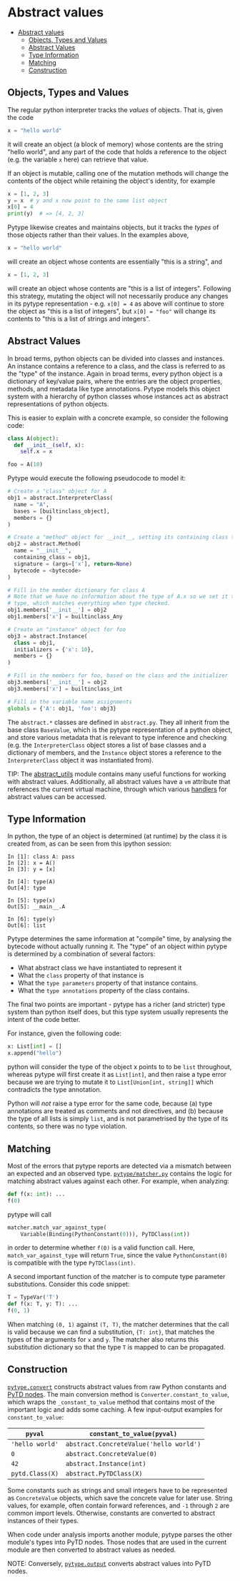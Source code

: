# Abstract values

<!--*
freshness: { owner: 'mdemello' reviewed: '2020-07-09' }
*-->

<!--ts-->
   * [Abstract values](#abstract-values)
      * [Objects, Types and Values](#objects-types-and-values)
      * [Abstract Values](#abstract-values-1)
      * [Type Information](#type-information)
      * [Matching](#matching)
      * [Construction](#construction)

<!-- Added by: rechen, at: 2021-05-07T17:10-07:00 -->

<!--te-->

## Objects, Types and Values

The regular python interpreter tracks the *values* of objects. That is, given
the code

```python
x = "hello world"
```

it will create an object (a block of memory) whose contents are the string
"hello world", and any part of the code that holds a reference to the object
(e.g. the variable `x` here) can retrieve that value.

If an object is mutable, calling one of the mutation methods will change the
contents of the object while retaining the object's identity, for example

```python
x = [1, 2, 3]
y = x  # y and x now point to the same list object
x[0] = 4
print(y)  # => [4, 2, 3]
```

Pytype likewise creates and maintains objects, but it tracks the *types* of
those objects rather than their values. In the examples above,

```python
x = "hello world"
```

will create an object whose contents are essentially "this is a string", and

```python
x = [1, 2, 3]
```

will create an object whose contents are "this is a list of integers". Following
this strategy, mutating the object will not necessarily produce any changes in
its pytype representation - e.g. `x[0] = 4` as above will continue to store the
object as "this is a list of integers", but `x[0] = "foo"` will change its
contents to "this is a list of strings and integers".

## Abstract Values

In broad terms, python objects can be divided into classes and instances. An
instance contains a reference to a class, and the class is referred to as the
"type" of the instance. Again in broad terms, every python object is a
dictionary of key/value pairs, where the entries are the object properties,
methods, and metadata like type annotations. Pytype models this object system
with a hierarchy of python classes whose instances act as abstract
representations of python objects.

This is easier to explain with a concrete example, so consider the following
code:

```python
class A(object):
  def __init__(self, x):
    self.x = x

foo = A(10)
```

Pytype would execute the following pseudocode to model it:

```python
# Create a "class" object for A
obj1 = abstract.InterpreterClass(
  name = "A",
  bases = [builtinclass_object],
  members = {}
)

# Create a "method" object for __init__, setting its containing class to A
obj2 = abstract.Method(
  name = "__init__",
  containing_class = obj1,
  signature = (args=['x'], return=None)
  bytecode = <bytecode>
)

# Fill in the member dictionary for class A
# Note that we have no information about the type of A.x so we set it to the Any
# type, which matches everything when type checked.
obj1.members['__init__'] = obj2
obj1.members['x'] = builtinclass_Any

# Create an "instance" object for foo
obj3 = abstract.Instance(
  class = obj1,
  initializers = {'x': 10},
  members = {}
)

# Fill in the members for foo, based on the class and the initializer
obj3.members['__init__'] = obj2
obj3.members['x'] = builtinclass_int

# Fill in the variable name assignments
globals = {'A': obj1, 'foo': obj3}
```

The `abstract.*` classes are defined in `abstract.py`. They all inherit from the
base class `BaseValue`, which is the pytype representation of a python object,
and store various metadata that is relevant to type inference and checking (e.g.
the `InterpreterClass` object stores a list of base classes and a dictionary of
members, and the `Instance` object stores a reference to the `InterpreterClass`
object it was instantiated from).

TIP: The [abstract_utils][abstract_utils] module contains many useful functions
for working with abstract values. Additionally, all abstract values have a `vm`
attribute that references the current virtual machine, through which various
[handlers][vm-attributes] for abstract values can be accessed.

## Type Information

In python, the type of an object is determined (at runtime) by the class it is
created from, as can be seen from this ipython session:

```
In [1]: class A: pass
In [2]: x = A()
In [3]: y = [x]

In [4]: type(A)
Out[4]: type

In [5]: type(x)
Out[5]: __main__.A

In [6]: type(y)
Out[6]: list
```

Pytype determines the same information at "compile" time, by analysing the
bytecode without actually running it. The "type" of an object within pytype is
determined by a combination of several factors:

- What abstract class we have instantiated to represent it
- What the `class` property of that instance is
- What the `type parameters` property of that instance contains.
- What the `type annotations` property of the class contains.

The final two points are important - pytype has a richer (and stricter) type
system than python itself does, but this type system usually represents the
intent of the code better.

For instance, given the following code:

```python
x: List[int] = []
x.append("hello")
```

python will consider the type of the object x points to to be `list` throughout,
whereas pytype will first create it as `List[int]`, and then raise a type error
because we are trying to mutate it to `List[Union[int, string]]` which
contradicts the type annotation.

Python will *not* raise a type error for the same code, because (a) type
annotations are treated as comments and not directives, and (b) because the type
of all lists is simply `list`, and is not parametrised by the type of its
contents, so there was no type violation.

## Matching

Most of the errors that pytype reports are detected via a mismatch between an
expected and an observed type. [`pytype/matcher.py`][matcher] contains the logic
for matching abstract values against each other. For example, when analyzing:

```python
def f(x: int): ...
f(0)
```

pytype will call

```python
matcher.match_var_against_type(
    Variable(Binding(PythonConstant(0))), PyTDClass(int))
```

in order to determine whether `f(0)` is a valid function call. Here,
`match_var_against_type` will return `True`, since the value `PythonConstant(0)`
is compatible with the type `PyTDClass(int)`.

A second important function of the matcher is to compute type parameter
substitutions. Consider this code snippet:

```python
T = TypeVar('T')
def f(x: T, y: T): ...
f(0, 1)
```

When matching `(0, 1)` against `(T, T)`, the matcher determines that the call is
valid because we can find a substitution, `{T: int}`, that matches the types of
the arguments for `x` and `y`. The matcher also returns this substitution
dictionary so that the type `T` is mapped to can be propagated.

## Construction

[`pytype.convert`][pytype.convert] constructs abstract values from raw Python
constants and [PyTD nodes][type_stubs]. The main conversion method is
`Converter.constant_to_value`, which wraps the `_constant_to_value` method that
contains most of the important logic and adds some caching. A few input-output
examples for `constant_to_value`:

`pyval`         | `constant_to_value(pyval)`
--------------- | ---------------------------------------
`'hello world'` | `abstract.ConcreteValue('hello world')`
`0`             | `abstract.ConcreteValue(0)`
`42`            | `abstract.Instance(int)`
`pytd.Class(X)` | `abstract.PyTDClass(X)`

Some constants such as strings and small integers have to be represented as
`ConcreteValue` objects, which save the concrete value for later use. String
values, for example, often contain forward references, and `-1` through `2` are
common import levels. Otherwise, constants are converted to abstract instances
of their types.

When code under analysis imports another module, pytype parses the other
module's types into PyTD nodes. Those nodes that are used in the current module
are then converted to abstract values as needed.

NOTE: Conversely, [`pytype.output`][stub-generation] converts abstract values
into PyTD nodes.

[abstract_utils]: https://github.com/google/pytype/blob/master/pytype/abstract_utils.py

[matcher]: https://github.com/google/pytype/blob/master/pytype/matcher.py

[pytype.convert]: https://github.com/google/pytype/blob/master/pytype/convert.py

[stub-generation]: type_stubs.md#stub_generation
[type_stubs]: type_stubs.md

[vm-attributes]: https://github.com/google/pytype/blob/62b9bd1d636965e695bd2e735244be47168dc5b0/pytype/vm.py#L147-L151

